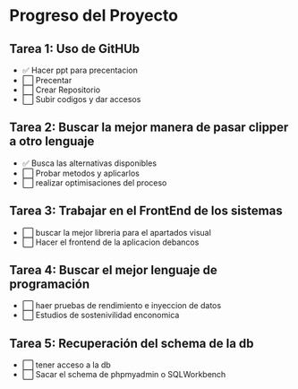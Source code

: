 # Progreso del Proyecto

## Tarea 1: Uso de GitHUb
- ✅ Hacer ppt para precentacion
- ⬜ Precentar
- ⬜ Crear Repositorio
- ⬜ Subir codigos y dar accesos

## Tarea 2: Buscar la mejor manera de pasar clipper a otro lenguaje
- ✅ Busca las alternativas disponibles
- ⬜ Probar metodos y aplicarlos
- ⬜ realizar optimisaciones del proceso 

## Tarea 3: Trabajar en el FrontEnd de los sistemas
- ⬜ buscar la mejor libreria para el apartados visual
- ⬜ Hacer el frontend de la aplicacion debancos 

## Tarea 4: Buscar el mejor lenguaje de programación 
- ⬜ haer pruebas de rendimiento e inyeccion de datos
- ⬜ Estudios de sostenivilidad enconomica 

## Tarea 5: Recuperación del schema de la db 
- ⬜ tener acceso a la db
- ⬜ Sacar el schema de phpmyadmin o SQLWorkbench
